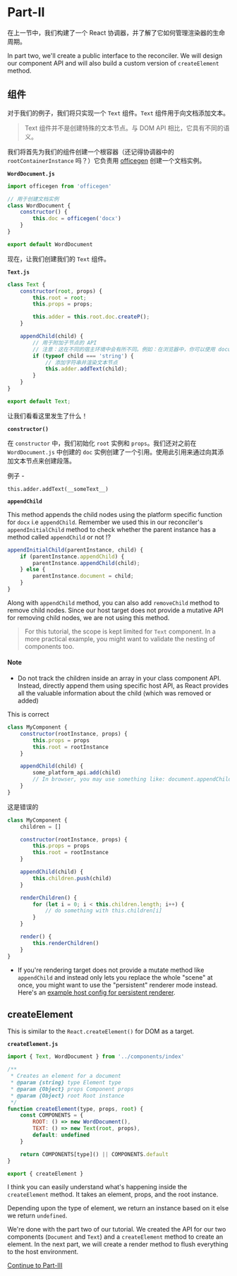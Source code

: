 # Part-II

在上一节中，我们构建了一个 React 协调器，并了解了它如何管理渲染器的生命周期。

In part two, we'll create a public interface to the reconciler. We will design our component API and will also build a custom version
of `createElement` method.

## 组件

对于我们的例子，我们将只实现一个 `Text` 组件。`Text` 组件用于向文档添加文本。

> Text 组件并不是创建特殊的文本节点。与 DOM API 相比，它具有不同的语义。

我们将首先为我们的组件创建一个根容器（还记得协调器中的 `rootContainerInstance` 吗？）它负责用 [officegen](https://github.com/Ziv-Barber/officegen) 创建一个文档实例。

**`WordDocument.js`**

```js
import officegen from 'officegen'

// 用于创建文档实例
class WordDocument {
	constructor() {
		this.doc = officegen('docx')
	}
}

export default WordDocument
```

现在，让我们创建我们的 `Text` 组件。

**`Text.js`**

```js
class Text {
	constructor(root, props) {
		this.root = root;
		this.props = props;

		this.adder = this.root.doc.createP();
	}

	appendChild(child) {
        // 用于附加子节点的 API
        // 注意：这在不同的宿主环境中会有所不同。例如：在浏览器中，你可以使用 document.appendChild(child)
		if (typeof child === 'string') {
			// 添加字符串并渲染文本节点
			this.adder.addText(child);
		}
	}
}

export default Text;

```

让我们看看这里发生了什么！

**`constructor()`**

在 `constructor` 中，我们初始化 `root` 实例和 `props`。我们还对之前在 `WordDocument.js` 中创建的 `doc` 实例创建了一个引用。使用此引用来通过向其添加文本节点来创建段落。

例子 -

```
this.adder.addText(__someText__)
```

**`appendChild`**

This method appends the child nodes using the platform specific function for `docx` i.e `appendChild`. Remember we used this in our reconciler's `appendInitialChild` method to check whether the
parent instance has a method called `appendChild` or not !?

```js
appendInitialChild(parentInstance, child) {
	if (parentInstance.appendChild) {
		parentInstance.appendChild(child);
	} else {
		parentInstance.document = child;
	}
}
```

Along with `appendChild` method, you can also add `removeChild` method to remove child nodes. Since our host target does not provide a mutative API for removing child nodes, we are not using this method.

> For this tutorial, the scope is kept limited for `Text` component. In a more practical example, you might want to validate the nesting of components too.

#### Note

- Do not track the children inside an array in your class component API. Instead, directly append them using specific host API, as React provides all the valuable information about the child (which was removed or added)

This is correct

```js
class MyComponent {
	constructor(rootInstance, props) {
		this.props = props
		this.root = rootInstance
	}

	appendChild(child) {
		some_platform_api.add(child)
		// In browser, you may use something like: document.appendChild(child)
	}
}
```

这是错误的

```js
class MyComponent {
	children = []

	constructor(rootInstance, props) {
		this.props = props
		this.root = rootInstance
	}

	appendChild(child) {
		this.children.push(child)
	}

	renderChildren() {
		for (let i = 0; i < this.children.length; i++) {
			// do something with this.children[i]
		}
	}

	render() {
		this.renderChildren()
	}
}
```

- If you're rendering target does not provide a mutate method like `appendChild` and instead only lets you replace the whole "scene" at once, you might want to use the "persistent" renderer mode instead. Here's an [example host config for persistent renderer](https://github.com/facebook/react/blob/master/packages/react-native-renderer/src/ReactFabricHostConfig.js).

## createElement

This is similar to the `React.createElement()` for DOM as a target.

**`createElement.js`**

```js
import { Text, WordDocument } from '../components/index'

/**
 * Creates an element for a document
 * @param {string} type Element type
 * @param {Object} props Component props
 * @param {Object} root Root instance
 */
function createElement(type, props, root) {
	const COMPONENTS = {
		ROOT: () => new WordDocument(),
		TEXT: () => new Text(root, props),
		default: undefined
	}

	return COMPONENTS[type]() || COMPONENTS.default
}

export { createElement }
```

I think you can easily understand what's happening inside the `createElement` method. It takes an element, props, and the root instance.

Depending upon the type of element, we return an instance based on it else we return `undefined`.

We're done with the part two of our tutorial. We created the API for our two components (`Document` and `Text`) and a `createElement` method to create an element. In the next part, we will create a render method to flush everything to the host environment.

[Continue to Part-III](./part-three.md)

